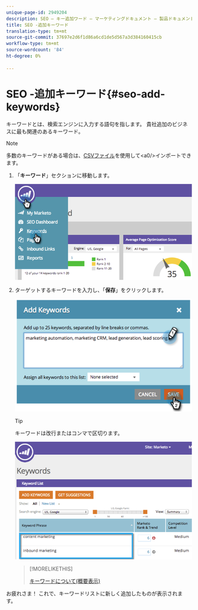 ```yaml
---
unique-page-id: 2949204
description: SEO — キー追加ワード — マーケティングドキュメント — 製品ドキュメント
title: SEO -追加キーワード
translation-type: tm+mt
source-git-commit: 37697e2d6f1d86a6cd1de5d567a3d384160415cb
workflow-type: tm+mt
source-wordcount: '84'
ht-degree: 0%

---
```



# SEO -追加キーワード{#seo-add-keywords}

キーワードとは、検索エンジンに入力する語句を指します。 貴社追加のビジネスに最も関連のあるキーワード。

>[!NOTE]
>
>多数のキーワードがある場合は、[CSVファイル](/help/marketo/product-docs/additional-apps/seo/keywords/seo-importing-keywords-with-a-csv.md)を使用して&lt;a0/>インポートできます。

1. 「**キーワード**」セクションに移動します。

   ![](assets/image2014-9-18-11-3a28-3a39.png)

1. ターゲットするキーワードを入力し、「**保存**」をクリックします。

   ![](assets/image2014-9-18-11-3a28-3a51.png)

   >[!TIP]
   >
   >キーワードは改行またはコンマで区切ります。

   ![](assets/image2014-9-18-11-3a29-3a12.png)

   >[!MORELIKETHIS]
   >
   >[キーワードについて(概要表示)](/help/marketo/product-docs/additional-apps/seo/keywords/seo-understanding-keywords.md)

お疲れさま！ これで、キーワードリストに新しく追加したものが表示されます。
